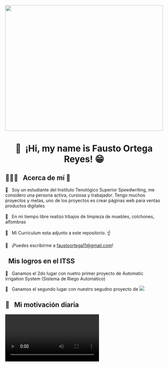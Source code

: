 <img width="100%" height="400" src="https://pa1.aminoapps.com/7045/571756316cd4b6b6e6af7f6d074f59e1832bfacdr1-493-277_hq.gif"/>

<h1 align="center">👋 &nbsp;¡Hi, my name is Fausto Ortega Reyes! 😁 </h1> 

<h2>👨🏻‍💻 &nbsp; Acerca de mí 🤔</h2>

📌 &nbsp; Soy un estudiante del Instituto Tenológico Superior Speedwriting, me considero una persona activa, cursiosa y trabajador. Tengo muchos proyectos y metas, uno de los proyectos es crear páginas web para ventas productos digitales<br><br>
📌 &nbsp; En mi tiempo libre realizo trbajos de limpieza de muebles, colchones, alfombras  <br><br>
📌 &nbsp; Mi Curriculum esta adjunto a este repositorio. ☝<br><br>
📌 &nbsp; ¡Puedes escribirme a faustoortega11@gmail.com!

<h2> &nbsp; Mis logros en el ITSS </h2>

📄 &nbsp; Ganamos el 2do lugar con nuetro primer proyecto de Automatic Irrigation System (Sistema de Riego Automático) 

📄 &nbsp; Ganamos el segundo lugar con nuestro segudno proyecto de 
<img src="https://github.com/user-attachments/assets/0f6842b9-4873-4eb3-b6cd-1927720340d0"/>



<h2>💪 &nbsp; Mi motivación diaria </h2>

<video>
<source src="https://drive.google.com/file/d/1tbeGtWgvofHNFMLezQTv9nxYaP1jEG4Y/view?usp=drive_link"/>
</video>







